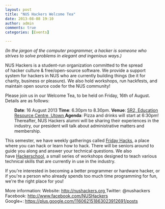 ```yaml
---
layout: post
title: "NUS Hackers Welcome Tea"
date: 2013-08-08 19:10
author: admin
comments: true
categories: [Events]

---
```

<em>(In the jargon of the computer programmer, a hacker is someone who strives to solve problems in elegant and ingenious ways.)</em>

NUS Hackers is a student-run organization committed to the spread of hacker culture &amp; free/open-source software. We provide a support system for hackers in NUS who are currently building things (be it for charity, business or pleasure). We also hold workshops, run hackfests, and maintain open source code for the NUS community!

Please join us in our Welcome Tea, to be held on Friday, 16th of August. Details are as follows:
<p style="padding-left: 30px;"><strong>Date</strong>: 16 August 2013
<strong>Time</strong>: 6.30pm to 8.30pm.
<strong>Venue</strong>: <a href="/res/2011/12/fridayhacksmap.gif" target="_blank">SR2, Education Resource Centre, Utown
</a><strong>Agenda</strong>: Pizza and drinks will start at 6:30pm! Thereafter, NUS Hackers alumni will be sharing their experiences in the industry, our president will talk about administrative matters and membership.</p>
This semester, we have weekly gatherings called <a href="/fridayhacks/" target="_blank">Friday Hacks</a>, a place where you can hack or learn how to hack. There will be seniors around to guide you along and answer your technical questions. We also have <a href="http://school.nushackers.org/" target="_blank">Hackerschool</a>, a small series of workshops designed to teach various technical skills that are currently in use in the industry.

If you're interested in becoming a better programmer or hardware hacker, or if you're a person who already spends too much time programming for fun, we're the right place for you!
<div dir="ltr">More information:
Website: <a href="/" target="_blank">http://nushackers.org
</a>Twitter: @nushackers
Facebook: <a href="http://www.facebook.com/NUSHackers" target="_blank">http://www.facebook.com/NUSHackers
</a>Google+: <a href="https://plus.google.com/116062151863023912691/posts" target="_blank">https://plus.google.com/116062151863023912691/posts</a></div>
